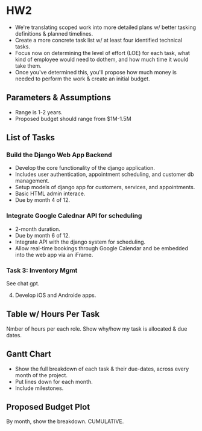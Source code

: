 # HW2

* We're translating scoped work into more detailed plans w/ better tasking definitions & planned timelines.
* Create a more concrete task list w/ at least four identified technical tasks.
* Focus now on determining the level of effort (LOE) for each task, what kind of employee would need to dothem, and how much time it would take them.
* Once you've determined this, you'll propose how much money is needed to perform the work & create an initial budget.

## Parameters & Assumptions
* Range is 1-2 years.
* Proposed budget should range from $1M-1.5M


## List of Tasks

### Build the Django Web App Backend 
* Develop the core functionality of the django application.
* Includes user authentication, appointment scheduling, and customer db management. 
* Setup models of django app for customers, services, and appointments.
* Basic HTML admin interace.
* Due by month 4 of 12.

### Integrate Google Calednar API for scheduling
* 2-month duration.
* Due by month 6 of 12.
* Integrate API with the django system for scheduling.
* Allow real-time bookings through Google Calendar and be embedded into the web app via an iFrame.

### Task 3: Inventory Mgmt
See chat gpt.

4. Develop iOS and Androide apps.



## Table w/ Hours Per Task
Nmber of hours per each role. Show why/how my task is allocated & due dates.

## Gantt Chart
* Show the full breakdown of each task & their due-dates, across every month of the project.
* Put lines down for each month.
* Include milestones.

## Proposed Budget Plot
By month, show the breakdown. CUMULATIVE.


